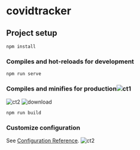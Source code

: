 # covidtracker

## Project setup
```
npm install
```

### Compiles and hot-reloads for development
```
npm run serve
```

### Compiles and minifies for production![ct1](https://user-images.githubusercontent.com/74257433/152631145-c42c1a23-0f1e-45fc-9755-edf26a278273.png)
![ct2](https://user-images.githubusercontent.com/74257433/152631146-2a8cab79-7332-4ed6-9d76-1dd1ed2a0c5a.png)
![download](https://user-images.githubusercontent.com/74257433/152631147-74d6c89a-cbe3-4c6d-aa3e-4ac597a7f74d.jpg)

```
npm run build
```

### Customize configuration
See [Configuration Reference](https://cli.vuejs.org/config/).
![ct2](https://user-images.githubusercontent.com/74257433/152631156-9d895309-0d48-4600-b031-ba4790a1bc7f.png)
